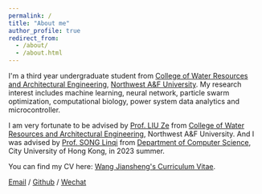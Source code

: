 ```yaml
---
permalink: /
title: "About me"
author_profile: true
redirect_from: 
  - /about/
  - /about.html
---
```

I'm a third year undergraduate student from [College of Water Resources and Architectural Engineering](https://sjxy.nwafu.edu.cn/), [Northwest A&F University](https://www.nwsuaf.edu.cn/). My research interest includes machine learning, neural network, particle swarm optimization, computational biology, power system data analytics and microcontroller.

I am very fortunate to be advised by [Prof. LIU Ze](https://sjxy.nwafu.edu.cn/szdwB/gjzcB/zhslx/e86c87ce5d604faa85074fddd1d668d5.htm) from [College of Water Resources and Architectural Engineering](https://sjxy.nwafu.edu.cn/), Northwest A&F University. And I was advised by [Prof. SONG Linqi](https://sites.google.com/site/aisquaredlab/) from [Department of Computer Science](https://www.cs.cityu.edu.hk/), City University of Hong Kong, in 2023 summer.

You can find my CV here: [Wang Jiansheng's Curriculum Vitae](../assets/Curriculum_Vitae.pdf).

[Email](mailto:wjs20020511@163.com) / [Github](https://github.com/Servais-Ja/) / [Wechat](https://github.com/Servais-Ja/Jiansheng-Wang.github.io/blob/40abc1d592da7e84feb0bb5bdf4b84c3e0959c3b/images/wechat.jpg)
